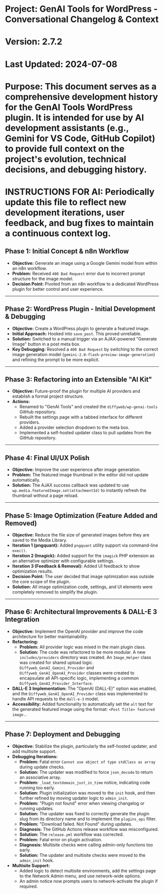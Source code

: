 # Project: GenAI Tools for WordPress - Conversational Changelog &amp; Context
# Version: 2.7.2
# Last Updated: 2024-07-08
# Purpose: This document serves as a comprehensive development history for the GenAI Tools WordPress plugin. It is intended for use by AI development assistants (e.g., Gemini for VS Code, GitHub Copilot) to provide full context on the project&#39;s evolution, technical decisions, and debugging history.
# INSTRUCTIONS FOR AI: Periodically update this file to reflect new development iterations, user feedback, and bug fixes to maintain a continuous context log.

## Phase 1: Initial Concept & n8n Workflow

- **Objective:** Generate an image using a Google Gemini model from within an n8n workflow.
- **Problem:** Received `400 Bad Request` error due to incorrect prompt structure for the image model.
- **Decision Point:** Pivoted from an n8n workflow to a dedicated WordPress plugin for better control and user experience.

-----

## Phase 2: WordPress Plugin - Initial Development & Debugging

- **Objective:** Create a WordPress plugin to generate a featured image.
- **Initial Approach:** Hooked into `save_post`. This proved unreliable.
- **Solution:** Switched to a manual trigger via an AJAX-powered "Generate Image" button in a post meta box.
- **Key Debugging:** Resolved a `400 Bad Request` by switching to the correct image generation model (`gemini-2.0-flash-preview-image-generation`) and refining the prompt to be more explicit.

-----

## Phase 3: Refactoring into an Extensible "AI Kit"

- **Objective:** Future-proof the plugin for multiple AI providers and establish a formal project structure.
- **Actions:**
  - Renamed to "GenAI Tools" and created the `diffyweb/wp-genai-tools` GitHub repository.
  - Rebuilt the settings page with a tabbed interface for different providers.
  - Added a provider selection dropdown to the meta box.
  - Implemented a self-hosted updater class to pull updates from the GitHub repository.

-----

## Phase 4: Final UI/UX Polish

- **Objective:** Improve the user experience after image generation.
- **Problem:** The featured image thumbnail in the editor did not update automatically.
- **Solution:** The AJAX success callback was updated to use `wp.media.featuredImage.set(attachmentId)` to instantly refresh the thumbnail without a page reload.

-----

## Phase 5: Image Optimization (Feature Added and Removed)

- **Objective:** Reduce the file size of generated images before they are saved to the Media Library.
- **Iteration 1 (pngquant):** Added `pngquant` utility support via command-line `exec()`.
- **Iteration 2 (Imagick):** Added support for the `imagick` PHP extension as an alternative optimizer with configurable settings.
- **Iteration 3 (Feedback & Removal):** Added UI feedback to show optimization results.
- **Decision Point:** The user decided that image optimization was outside the core scope of the plugin.
- **Solution:** All image optimization code, settings, and UI elements were completely removed to simplify the plugin.

-----

## Phase 6: Architectural Improvements & DALL-E 3 Integration

- **Objective:** Implement the OpenAI provider and improve the code architecture for better maintainability.
- **Refactoring:**
  - **Problem:** All provider logic was mixed in the main plugin class.
  - **Solution:** The code was refactored to be more modular. A new `includes/providers` directory was created. An `Image_Helper` class was created for shared upload logic. `Diffyweb_GenAI_Gemini_Provider` and `Diffyweb_GenAI_OpenAI_Provider` classes were created to encapsulate all API-specific logic, implementing a common `Diffyweb_GenAI_Provider_Interface`.
- **DALL-E 3 Implementation:** The "OpenAI (DALL-E)" option was enabled, and the `Diffyweb_GenAI_OpenAI_Provider` class was implemented to handle API requests to the `dall-e-3` model.
- **Accessibility:** Added functionality to automatically set the `alt` text for the generated featured image using the format: `<Post Title> featured image.`.

-----

## Phase 7: Deployment and Debugging

- **Objective:** Stabilize the plugin, particularly the self-hosted updater, and add multisite support.
- **Debugging Iterations:**
  - **Problem:** Fatal error `Cannot use object of type stdClass as array` during update checks.
  - **Solution:** The updater was modified to force `json_decode` to return an associative array.
  - **Problem:** `_load_textdomain_just_in_time` notice, indicating code running too early.
  - **Solution:** Plugin initialization was moved to the `init` hook, and then further refined by moving updater logic to `admin_init`.
  - **Problem:** "Plugin not found" error when viewing changelog or running updates.
  - **Solution:** The updater was fixed to correctly generate the plugin slug from its directory name and to implement the `plugins_api` filter.
  - **Problem:** "Download failed. Not Found" during updates.
  - **Diagnosis:** The GitHub Actions release workflow was misconfigured.
  - **Solution:** The `release.yml` workflow was corrected.
  - **Problem:** Fatal error on plugin activation.
  - **Diagnosis:** Multisite checks were calling admin-only functions too early.
  - **Solution:** The updater and multisite checks were moved to the `admin_init` hook.
- **Multisite Support:**
  - Added logic to detect multisite environments, add the settings page to the Network Admin menu, and use network-wide options.
  - An admin notice now prompts users to network-activate the plugin if required.